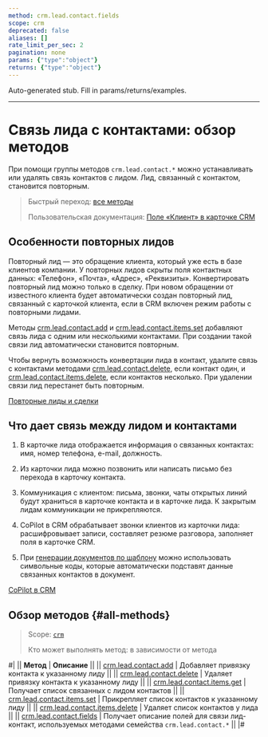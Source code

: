 ```yaml
---
method: crm.lead.contact.fields
scope: crm
deprecated: false
aliases: []
rate_limit_per_sec: 2
pagination: none
params: {"type":"object"}
returns: {"type":"object"}
---
```


Auto-generated stub. Fill in params/returns/examples.

---

# Связь лида с контактами: обзор методов

При помощи группы методов `crm.lead.contact.*` можно устанавливать или удалять связь контактов с лидом. Лид, связанный с контактом, становится повторным.

> Быстрый переход: [все методы](#all-methods)
> 
> Пользовательская документация: [Поле «Клиент» в карточке CRM](https://helpdesk.bitrix24.ru/open/17728730/)

## Особенности  повторных лидов

Повторный лид — это обращение клиента, который уже есть в базе клиентов компании. У повторных лидов скрыты поля контактных данных: «Телефон», «Почта», «Адрес», «Реквизиты».  Конвертировать повторный лид можно только в сделку. При новом обращении от известного клиента будет автоматически создан повторный лид, связанный с карточкой клиента, если в CRM включен режим работы с повторными лидами.

Методы [crm.lead.contact.add](./crm-lead-contact-add.md) и [crm.lead.contact.items.set](./crm-lead-contact-items-set.md) добавляют связь лида с одним или несколькими контактами. При создании такой связи лид автоматически становится повторным.

Чтобы вернуть возможность конвертации лида в контакт, удалите связь с контактами методами [crm.lead.contact.delete](./crm-lead-contact-delete.md), если контакт один, и [crm.lead.contact.items.delete](./crm-lead-contact-items-delete.md), если контактов несколько. При удалении связи лид перестанет быть повторным.



[Повторные лиды и сделки](https://helpdesk.bitrix24.ru/open/17707848/)



## Что дает связь между лидом и контактами

1. В карточке лида отображается информация о связанных контактах: имя, номер телефона, e-mail, должность.

2. Из карточки лида можно позвонить или написать письмо без перехода в карточку контакта.

3. Коммуникация с клиентом: письма, звонки, чаты открытых линий будут храниться в карточке контакта и в карточке лида. К закрытым лидам коммуникации не прикрепляются.

4. CoPilot в CRM обрабатывает звонки клиентов из карточки лида: расшифровывает записи, составляет резюме разговора, заполняет поля в карточке CRM.

5. При [генерации документов по шаблону](../../document-generator/index) можно использовать символьные коды, которые автоматически подставят данные связанных контактов в документ.



[CoPilot в CRM](https://helpdesk.bitrix24.ru/open/18799442/)



## Обзор методов {#all-methods}

> Scope: [`crm`](../../../scopes/permissions.md)
>
> Кто может выполнять метод: в зависимости от метода

#|
|| **Метод** | **Описание** ||
|| [crm.lead.contact.add](./crm-lead-contact-add.md) | Добавляет привязку контакта к указанному лиду ||
|| [crm.lead.contact.delete](./crm-lead-contact-delete.md) | Удаляет привязку контакта к указанному лиду ||
|| [crm.lead.contact.items.get](./crm-lead-contact-items-get.md) | Получает список связанных с лидом контактов ||
|| [crm.lead.contact.items.set](./crm-lead-contact-items-set.md) | Прикрепляет список контактов к указанному лиду ||
|| [crm.lead.contact.items.delete](./crm-lead-contact-items-delete.md) | Удаляет список контактов у лида ||
|| [crm.lead.contact.fields](./crm-lead-contact-fields.md) | Получает описание полей для связи лид-контакт, используемых методами семейства `crm.lead.contact.*` ||
|#
